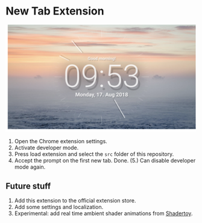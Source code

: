 # New Tab Extension

![image1](img1.png)

  1.  Open the Chrome extension settings.
  2.  Activate developer mode.
  3.  Press load extension and select the `src` folder of this repository.
  4.  Accept the prompt on the first new tab. Done.
 (5.) Can disable developer mode again.

## Future stuff

 1. Add this extension to the official extension store.
 2. Add some settings and localization.
 3. Experimental: add real time ambient shader animations from [Shadertoy](https://shadertoy.com).
